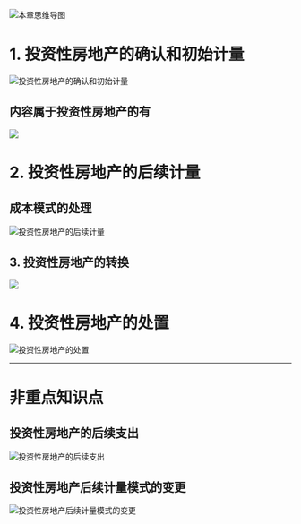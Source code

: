 ![][image-1]
# 1. 投资性房地产的确认和初始计量
![][image-2]

## 内容属于投资性房地产的有
![][image-3]

# 2. 投资性房地产的后续计量
## 成本模式的处理
![][image-4]

## 3. 投资性房地产的转换
![][image-5]

# 4. 投资性房地产的处置
![][image-6]

---- 
# 非重点知识点
## 投资性房地产的后续支出
![][image-7]

## 投资性房地产后续计量**模式**的变更
![][image-8]

[image-1]:	http://pic.yupoo.com/jean0326/HgJfdWDn/cP7f5.jpg "本章思维导图"
[image-2]:	http://pic.yupoo.com/jean0326/HgIjU8Z0/Y5xtd.png "投资性房地产的确认和初始计量"
[image-3]:	http://pic.yupoo.com/jean0326/HgIhkvZV/10SZ2s.png
[image-4]:	http://pic.yupoo.com/jean0326/HgIofNmX/kU9wK.png "投资性房地产的后续计量"
[image-5]:	http://pic.yupoo.com/jean0326/HgIILO3t/2YExX.png
[image-6]:	http://pic.yupoo.com/jean0326/HgJLD6qH/149ynA.png "投资性房地产的处置"
[image-7]:	http://pic.yupoo.com/jean0326/HgJerTwy/agYhv.png "投资性房地产的后续支出"
[image-8]:	http://pic.yupoo.com/jean0326/HgJerNWh/y63sD.png "投资性房地产后续计量模式的变更"